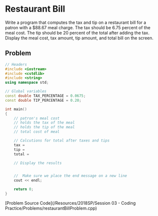 # Restaurant Bill

Write a program that computes the tax and tip on a restaurant bill for a patron with
a $88.67 meal charge. The tax should be 6.75 percent of the meal cost. The tip should
be 20 percent of the total after adding the tax. Display the meal cost, tax amount, tip
amount, and total bill on the screen.

## Problem
```c++
// Headers
#include <iostream>
#include <cstdlib>
#include <string>
using namespace std;

// Global variables
const double TAX_PERCENTAGE = 0.0675;
const double TIP_PERCENTAGE = 0.20;

int main()
{
	// patron's meal cost
    // holds the tax of the meal
    // holds the tip of the meal
    // total cost of meal

    // Calcutions for total after taxes and tips
    tax =
    tip =
    total =

    // Display the results


	//	Make sure we place the end message on a new line
    cout << endl;

    return 0;
}
```

[Problem Source Code](/Resources/2018SP/Session 03 - Coding Practice/Problems/restaurantBillProblem.cpp)
<!-- <br>[Solution Source Code](/Resources/2018SP/Session 03 - Coding Practice/Solutions/restaurantBillSolution.cpp) -->
